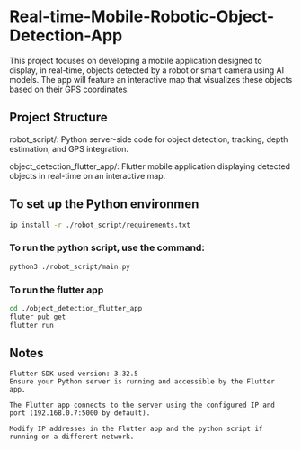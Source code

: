 # Real-time-Mobile-Robotic-Object-Detection-App
This project focuses on developing a mobile application designed to display, in real-time, objects detected by a robot or smart camera using AI models. The app will feature an interactive map that visualizes these objects based on their GPS coordinates.
## Project Structure
robot_script/: Python server-side code for object detection, tracking, depth estimation, and GPS integration.

object_detection_flutter_app/: Flutter mobile application displaying detected objects in real-time on an interactive map.

## To set up the Python environmen
  ```bash
ip install -r ./robot_script/requirements.txt
  ```

### To run the python script, use the command:
  ```bash
python3 ./robot_script/main.py
  ```
### To run the flutter app 

  ```bash
cd ./object_detection_flutter_app
fluter pub get 
flutter run
  ``` 



## Notes
    Flutter SDK used version: 3.32.5 
    Ensure your Python server is running and accessible by the Flutter app.

    The Flutter app connects to the server using the configured IP and port (192.168.0.7:5000 by default).

    Modify IP addresses in the Flutter app and the python script if running on a different network.